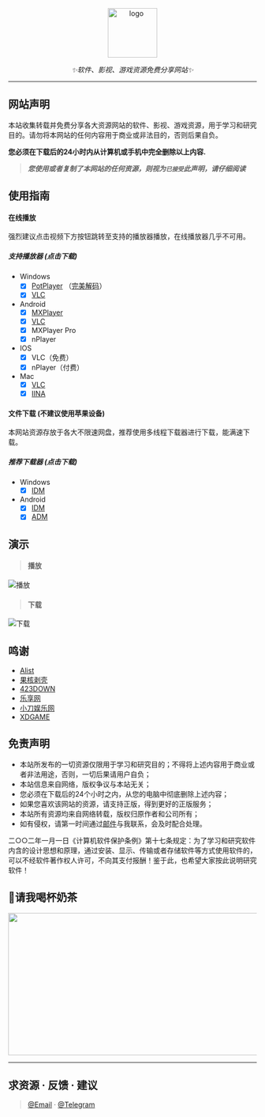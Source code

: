 <div align="center">
  <a href="https://wp.ggxc.xyz"><img height="100px" alt="logo" src="https://cdn.jsdelivr.net/gh/PJUNYE2/myjs@3756f7204b131c485c05a2428949ea6a0cc43a90/favicon.svg"/></a>
  <p><em>✨软件、影视、游戏资源免费分享网站✨</em></p>
  </a>
</div>

---

## 网站声明

本站收集转载并免费分享各大资源网站的软件、影视、游戏资源，用于学习和研究目的。请勿将本网站的任何内容用于商业或非法目的，否则后果自负。

**您必须在下载后的24小时内从计算机或手机中完全删除以上内容.**  </br>
> ***您使用或者复制了本网站的任何资源，则视为`已接受`此声明，请仔细阅读***

## 使用指南

#### 在线播放
强烈建议点击视频下方按钮跳转至支持的播放器播放，在线播放器几乎不可用。
##### 支持播放器 (点击下载)
- Windows
  - [x] [PotPlayer](/软件分享/Windows/PotPlayer) （[完美解码](/软件分享/Windows/PureCodec%20(完美解码))）
  - [x] [VLC](https://www.videolan.org/vlc/)

- Android
  - [x] [MXPlayer](/软件分享/Android/MX%20播放器)
  - [x] [VLC](/软件分享/Android/VLC%20for%20Android)
  - [x] MXPlayer Pro  
  - [x] nPlayer

- IOS
  - [x] VLC（免费）
  - [x] nPlayer（付费）

- Mac
  - [x] [VLC](https://www.videolan.org/vlc/)
  - [x] [IINA](https://iina.io/)

#### 文件下载 (不建议使用苹果设备)
本网站资源存放于各大不限速网盘，推荐使用多线程下载器进行下载，能满速下载。
##### 推荐下载器 (点击下载)
- Windows
  - [x] [IDM](/软件分享/Windows/IDM)

- Android
  - [x] [IDM](/软件分享/Android/1DM+（idm安卓版）)
  - [x] [ADM](/软件分享/Android/ADM多线程下载器)

## 演示

>#### 播放
![播放](https://cdn.jsdelivr.net/gh/PJUNYE2/readme@main/Play.gif)
>#### 下载
![下载](https://cdn.jsdelivr.net/gh/PJUNYE2/readme@main/Download.gif)

## 鸣谢
- [Alist](https://github.com/Xhofe/alist)
- [果核剥壳](https://www.ghxi.com/)
- [423DOWN](https://www.423down.com/)
- [乐享网](https://www.lxapk.com/)
- [小刀娱乐网](https://www.x6g.com/)
- [XDGAME](https://www.xdgame.com/)


## 免责声明
- 本站所发布的一切资源仅限用于学习和研究目的；不得将上述内容用于商业或者非法用途，否则，一切后果请用户自负；
- 本站信息来自网络，版权争议与本站无关；
- 您必须在下载后的24个小时之内，从您的电脑中彻底删除上述内容；
- 如果您喜欢该网站的资源，请支持正版，得到更好的正版服务；
- 本站所有资源均来自网络转载，版权归原作者和公司所有；
- 如有侵权，请第一时间通过[邮件](owner@yongshaowang.cf)与我联系，会及时配合处理。

二○○二年一月一日《计算机软件保护条例》第十七条规定：为了学习和研究软件内含的设计思想和原理，通过安装、显示、传输或者存储软件等方式使用软件的，可以不经软件著作权人许可，不向其支付报酬！鉴于此，也希望大家按此说明研究软件！

## 🥤请我喝杯奶茶
<img width="512" height="288" src="https://cdn.jsdelivr.net/gh/PJUNYE2/readme@main/pay.png"/>

---
## 求资源 · 反馈 · 建议
> [@Email](owner@yongshaowang.cf) · [@Telegram](https://t.me/yongshaowang)
